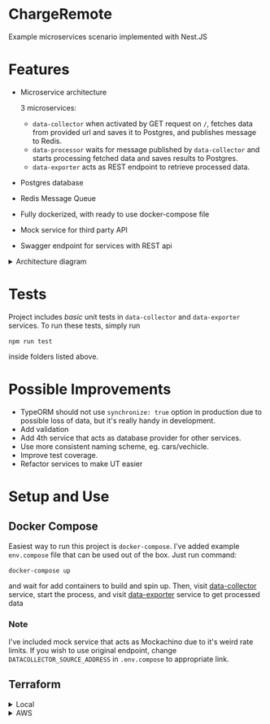 # ChargeRemote

Example microservices scenario implemented with Nest.JS 

# Features
- Microservice architecture

  3 microservices:
  - `data-collector` when activated by GET request on `/`, fetches data from provided url and saves it to Postgres, and publishes message to Redis.
  - `data-processor` waits for message published by `data-collector` and starts processing fetched data and saves results to Postgres.
  - `data-exporter` acts as REST endpoint to retrieve processed data.
- Postgres database
- Redis Message Queue
- Fully dockerized, with ready to use docker-compose file
- Mock service for third party API
- Swagger endpoint for services with REST api

<details>
  <summary>Architecture diagram</summary>
<br>
  
  ![chargeremote](chargeremote.drawio.png)

</details>

# Tests
Project includes *basic* unit tests in `data-collector` and `data-exporter` services.
To run these tests, simply run
```
npm run test
```
inside folders listed above.

# Possible Improvements

- TypeORM should not use `synchronize: true` option in production due to possible loss of data, but it's really handy in development.
- Add validation
- Add 4th service that acts as database provider for other services.
- Use more consistent naming scheme, eg. cars/vechicle.
- Improve test coverage.
- Refactor services to make UT easier

# Setup and Use

## Docker Compose
Easiest way to run this project is `docker-compose`.
I've added example `env.compose` file that can be used out of the box.
Just run command:
```
docker-compose up
```
and wait for add containers to build and spin up.
Then, visit [data-collector](http://localhost:3000/swagger) service, start the process, and visit [data-exporter](http://localhost:3002/swagger) service to get processed data

### Note
I've included mock service that acts as Mockachino due to it's weird rate limits.
If you wish to use original endpoint, change `DATACOLLECTOR_SOURCE_ADDRESS` in `.env.compose` to appropriate link.

## Terraform

<details>
<summary>Local</summary>
<br>

*In progress...*

</details>

<details>
<summary>AWS</summary>
<br>

*In progress...*

</details>
